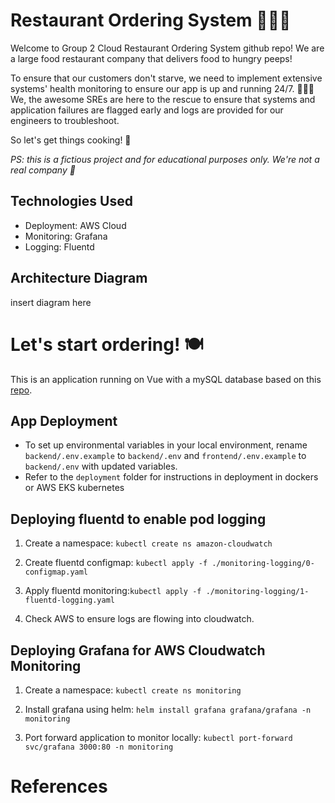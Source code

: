 # Restaurant Ordering System 🌮🥗🌯
Welcome to Group 2 Cloud Restaurant Ordering System github repo! We are a large food restaurant company that delivers food to hungry peeps! 

To ensure that our customers don't starve, we need to implement extensive systems' health monitoring to ensure our app is up and running 24/7. 🔪🧑‍🍳 We, the awesome SREs are here to the rescue to ensure that systems and application failures are flagged early and logs are provided for our engineers to troubleshoot. 

So let's get things cooking! 🍳

*PS: this is a fictious project and for educational purposes only. We're not a real company 🥲*

## Technologies Used 
- Deployment: AWS Cloud 
- Monitoring: Grafana
- Logging: Fluentd 

## Architecture Diagram 
insert diagram here

# Let's start ordering! 🍽️

This is an application running on Vue with a mySQL database based on this [repo](https://github.com/Quanghihicoder/restaurant-ordering-system).

## App Deployment

- To set up environmental variables in your local environment, rename `backend/.env.example` to `backend/.env` and 
`frontend/.env.example` to `backend/.env` with updated variables.
- Refer to the `deployment` folder for instructions in deployment in dockers or AWS EKS kubernetes

## Deploying fluentd to enable pod logging 

1. Create a namespace: ```kubectl create ns amazon-cloudwatch```

2. Create fluentd configmap: ```kubectl apply -f ./monitoring-logging/0-configmap.yaml```

3. Apply fluentd monitoring:```kubectl apply -f ./monitoring-logging/1-fluentd-logging.yaml```

4. Check AWS to ensure logs are flowing into cloudwatch.

## Deploying Grafana for AWS Cloudwatch Monitoring
1. Create a namespace: ```kubectl create ns monitoring```

2. Install grafana using helm: ```helm install grafana grafana/grafana -n monitoring```

3. Port forward application to monitor locally: ```kubectl port-forward svc/grafana 3000:80 -n monitoring```

# References
